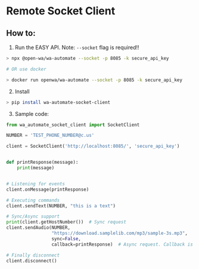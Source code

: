 # Remote Socket Client

## How to:

1. Run the EASY API. Note: `--socket` flag is required!!

```bash
> npx @open-wa/wa-automate --socket -p 8085 -k secure_api_key

# OR use docker

> docker run openwa/wa-automate --socket -p 8085 -k secure_api_key
```

2. Install 

```bash
> pip install wa-automate-socket-client
```

3. Sample code:

```python
from wa_automate_socket_client import SocketClient

NUMBER = 'TEST_PHONE_NUMBER@c.us'

client = SocketClient('http://localhost:8085/', 'secure_api_key')


def printResponse(message):
    print(message)


# Listening for events
client.onMessage(printResponse)

# Executing commands
client.sendText(NUMBER, "this is a text")

# Sync/Async support
print(client.getHostNumber())  # Sync request
client.sendAudio(NUMBER,
                 "https://download.samplelib.com/mp3/sample-3s.mp3",
                 sync=False,
                 callback=printResponse)  # Async request. Callback is optional

# Finally disconnect
client.disconnect()
```
